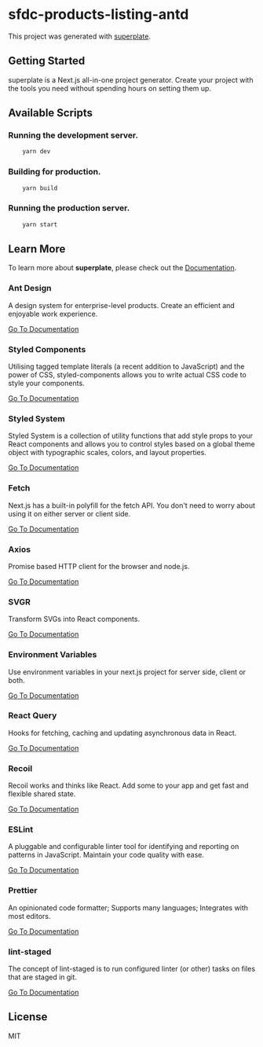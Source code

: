 # sfdc-products-listing-antd


This project was generated with [superplate](https://github.com/pankod/superplate).

## Getting Started

superplate is a Next.js all-in-one project generator. Create your project with the tools you need without spending hours on setting them up.

## Available Scripts

### Running the development server.

```bash
    yarn dev
```

### Building for production.

```bash
    yarn build
```

### Running the production server.

```bash
    yarn start
```

## Learn More

To learn more about **superplate**, please check out the [Documentation](https://github.com/pankod/superplate).


### **Ant Design**

A design system for enterprise-level products. Create an efficient and enjoyable work experience.

[Go To Documentation](https://ant.design/docs/react/introduce)


### **Styled Components**

Utilising tagged template literals (a recent addition to JavaScript) and the power of CSS, styled-components allows you to write actual CSS code to style your components.

[Go To Documentation](https://styled-components.com/docs)


### **Styled System**

Styled System is a collection of utility functions that add style props to your React components and allows you to control styles based on a global theme object with typographic scales, colors, and layout properties.

[Go To Documentation](https://styled-system.com/getting-started)


### **Fetch**

Next.js has a built-in polyfill for the fetch API. You don&#39;t need to worry about using it on either server or client side.

[Go To Documentation](https://developer.mozilla.org/en-US/docs/Web/API/Fetch_API)


### **Axios**

Promise based HTTP client for the browser and node.js.

[Go To Documentation](https://github.com/axios/axios)


### **SVGR**

Transform SVGs into React components.

[Go To Documentation](https://react-svgr.com/docs/getting-started/)


### **Environment Variables**

Use environment variables in your next.js project for server side, client or both.

[Go To Documentation](https://github.com/vercel/next.js/tree/canary/examples/environment-variables)


### **React Query**

Hooks for fetching, caching and updating asynchronous data in React.

[Go To Documentation](https://react-query.tanstack.com/overview)


### **Recoil**

Recoil works and thinks like React. Add some to your app and get fast and flexible shared state.

[Go To Documentation](https://recoiljs.org/docs/introduction/installation)


### **ESLint**

A pluggable and configurable linter tool for identifying and reporting on patterns in JavaScript. Maintain your code quality with ease.

[Go To Documentation](https://eslint.org/docs/user-guide/getting-started)


### **Prettier**

An opinionated code formatter; Supports many languages; Integrates with most editors.

[Go To Documentation](https://prettier.io/docs/en/index.html)


### **lint-staged**

 The concept of lint-staged is to run configured linter (or other) tasks on files that are staged in git.

[Go To Documentation](https://github.com/okonet/lint-staged)



## License

MIT
